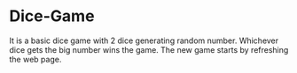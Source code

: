 # Dice-Game
It is a basic dice game with 2 dice generating random number. Whichever dice gets the big number wins the game. The new game starts by refreshing the web page.
